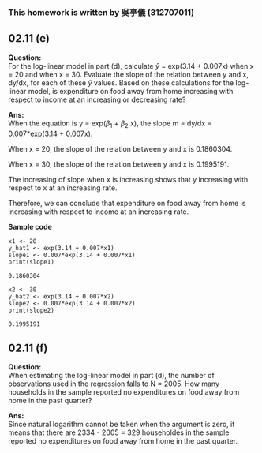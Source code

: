 ### This homework is written by 吳亭儀 (312707011)
## 02.11 (e)
**Question:**\
For the log-linear model in part (d), calculate $\hat{y}$ = exp(3.14 + 0.007x) when x = 20 and when x = 30. Evaluate the slope of the relation between y and x, dy/dx, for each of these $\hat{y}$ values. Based on these calculations for the log-linear model, is expenditure on food away from home increasing with respect to income at an increasing or decreasing rate?

**Ans:**\
When the equation is y = exp($\beta_1$ + $\beta_2$ x), the slope m = dy/dx = 0.007*exp(3.14 + 0.007x).

When x = 20, the slope of the relation between y and x is 0.1860304.

When x = 30, the slope of the relation between y and x is 0.1995191.

The increasing of slope when x is increasing shows that y increasing with respect to x at an increasing rate.

Therefore, we can conclude that expenditure on food away from home is increasing with respect to income at an increasing rate.


**Sample code**
```
x1 <- 20
y_hat1 <- exp(3.14 + 0.007*x1)
slope1 <- 0.007*exp(3.14 + 0.007*x1)
print(slope1)
```
```
0.1860304
```
```
x2 <- 30
y_hat2 <- exp(3.14 + 0.007*x2)
slope2 <- 0.007*exp(3.14 + 0.007*x2)
print(slope2)
```
```
0.1995191
```
## 02.11 (f)
**Question:**\
When estimating the log-linear model in part (d), the number of observations used in the regression falls to N = 2005. How many households in the sample reported no expenditures on food away from home in the past quarter?

**Ans:**\
Since natural logarithm cannot be taken when the argument is zero, it means that there are 2334 - 2005 = 329 householdes in the sample reported no expenditures on food away from home in the past quarter.
